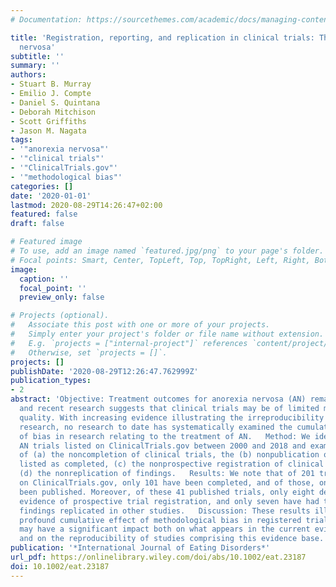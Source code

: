 ```yaml
---
# Documentation: https://sourcethemes.com/academic/docs/managing-content/

title: 'Registration, reporting, and replication in clinical trials: The case of anorexia
  nervosa'
subtitle: ''
summary: ''
authors:
- Stuart B. Murray
- Emilio J. Compte
- Daniel S. Quintana
- Deborah Mitchison
- Scott Griffiths
- Jason M. Nagata
tags:
- '"anorexia nervosa"'
- '"clinical trials"'
- '"ClinicalTrials.gov"'
- '"methodological bias"'
categories: []
date: '2020-01-01'
lastmod: 2020-08-29T14:26:47+02:00
featured: false
draft: false

# Featured image
# To use, add an image named `featured.jpg/png` to your page's folder.
# Focal points: Smart, Center, TopLeft, Top, TopRight, Left, Right, BottomLeft, Bottom, BottomRight.
image:
  caption: ''
  focal_point: ''
  preview_only: false

# Projects (optional).
#   Associate this post with one or more of your projects.
#   Simply enter your project's folder or file name without extension.
#   E.g. `projects = ["internal-project"]` references `content/project/deep-learning/index.md`.
#   Otherwise, set `projects = []`.
projects: []
publishDate: '2020-08-29T12:26:47.762999Z'
publication_types:
- 2
abstract: 'Objective: Treatment outcomes for anorexia nervosa (AN) remain modest,
  and recent research suggests that clinical trials may be of limited methodological
  quality. With increasing evidence illustrating the irreproducibility of psychological
  research, no research to date has systematically examined the cumulative effect
  of bias in research relating to the treatment of AN.   Method: We identified all
  AN trials listed on ClinicalTrials.gov between 2000 and 2018 and examined rates
  of (a) the noncompletion of clinical trials, the (b) nonpublication of trials once
  listed as completed, (c) the nonprospective registration of clinical trials, and
  (d) the nonreplication of findings.   Results: We note that of 201 trials listed
  on ClinicalTrials.gov, only 101 have been completed, and of those, only 41 have
  been published. Moreover, of these 41 published trials, only eight demonstrated
  evidence of prospective trial registration, and only seven have had their primary
  findings replicated in other studies.   Discussion: These results illustrate the
  profound cumulative effect of methodological bias in registered trials for AN, which
  may have a significant impact both on what appears in the current evidence base,
  and on the reproducibility of studies comprising this evidence base.'
publication: '*International Journal of Eating Disorders*'
url_pdf: https://onlinelibrary.wiley.com/doi/abs/10.1002/eat.23187
doi: 10.1002/eat.23187
---
```


